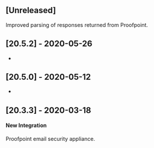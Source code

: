 ## [Unreleased]
Improved parsing of responses returned from Proofpoint.

## [20.5.2] - 2020-05-26
-

## [20.5.0] - 2020-05-12
-

## [20.3.3] - 2020-03-18
#### New Integration
Proofpoint email security appliance.
